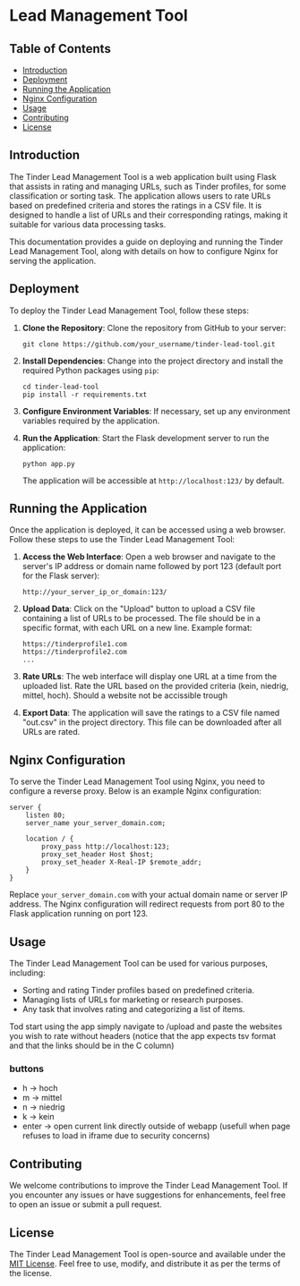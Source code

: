 # Lead Management Tool


## Table of Contents
- [Introduction](#introduction)
- [Deployment](#deployment)
- [Running the Application](#running-the-application)
- [Nginx Configuration](#nginx-configuration)
- [Usage](#usage)
- [Contributing](#contributing)
- [License](#license)

## Introduction

The Tinder Lead Management Tool is a web application built using Flask that assists in rating and managing URLs, such as Tinder profiles, for some classification or sorting task. The application allows users to rate URLs based on predefined criteria and stores the ratings in a CSV file. It is designed to handle a list of URLs and their corresponding ratings, making it suitable for various data processing tasks.

This documentation provides a guide on deploying and running the Tinder Lead Management Tool, along with details on how to configure Nginx for serving the application.

## Deployment

To deploy the Tinder Lead Management Tool, follow these steps:

1. **Clone the Repository**: Clone the repository from GitHub to your server:

   ```
   git clone https://github.com/your_username/tinder-lead-tool.git
   ```

2. **Install Dependencies**: Change into the project directory and install the required Python packages using `pip`:

   ```
   cd tinder-lead-tool
   pip install -r requirements.txt
   ```

3. **Configure Environment Variables**: If necessary, set up any environment variables required by the application.

4. **Run the Application**: Start the Flask development server to run the application:

   ```
   python app.py
   ```

   The application will be accessible at `http://localhost:123/` by default.

## Running the Application

Once the application is deployed, it can be accessed using a web browser. Follow these steps to use the Tinder Lead Management Tool:

1. **Access the Web Interface**: Open a web browser and navigate to the server's IP address or domain name followed by port 123 (default port for the Flask server):

   ```
   http://your_server_ip_or_domain:123/
   ```

2. **Upload Data**: Click on the "Upload" button to upload a CSV file containing a list of URLs to be processed. The file should be in a specific format, with each URL on a new line. Example format:

   ```
   https://tinderprofile1.com
   https://tinderprofile2.com
   ...
   ```

3. **Rate URLs**: The web interface will display one URL at a time from the uploaded list. Rate the URL based on the provided criteria (kein, niedrig, mittel, hoch). Should a website not be accissible trough 

4. **Export Data**: The application will save the ratings to a CSV file named "out.csv" in the project directory. This file can be downloaded after all URLs are rated.

## Nginx Configuration

To serve the Tinder Lead Management Tool using Nginx, you need to configure a reverse proxy. Below is an example Nginx configuration:

```nginx
server {
    listen 80;
    server_name your_server_domain.com;

    location / {
        proxy_pass http://localhost:123;
        proxy_set_header Host $host;
        proxy_set_header X-Real-IP $remote_addr;
    }
}
```

Replace `your_server_domain.com` with your actual domain name or server IP address. The Nginx configuration will redirect requests from port 80 to the Flask application running on port 123.

## Usage

The Tinder Lead Management Tool can be used for various purposes, including:

- Sorting and rating Tinder profiles based on predefined criteria.
- Managing lists of URLs for marketing or research purposes.
- Any task that involves rating and categorizing a list of items.

Tod start using the app simply navigate to /upload and paste the websites you wish to rate without headers (notice that the app expects tsv format and that the links should be in the C column)

### buttons

- h -> hoch 
- m -> mittel
- n -> niedrig
- k -> kein
- enter -> open current link directly outside of webapp (usefull when page refuses to load in iframe due to security concerns)
## Contributing

We welcome contributions to improve the Tinder Lead Management Tool. If you encounter any issues or have suggestions for enhancements, feel free to open an issue or submit a pull request.

## License

The Tinder Lead Management Tool is open-source and available under the [MIT License](link_to_license). Feel free to use, modify, and distribute it as per the terms of the license.
